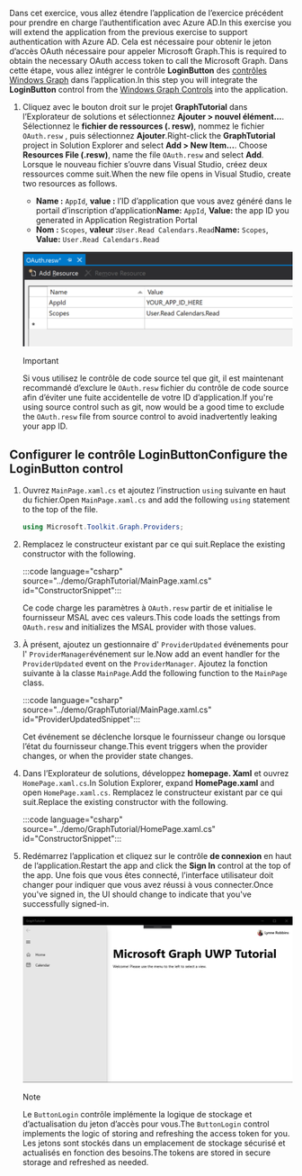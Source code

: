 <!-- markdownlint-disable MD002 MD041 -->

<span data-ttu-id="eea7d-101">Dans cet exercice, vous allez étendre l’application de l’exercice précédent pour prendre en charge l’authentification avec Azure AD.</span><span class="sxs-lookup"><span data-stu-id="eea7d-101">In this exercise you will extend the application from the previous exercise to support authentication with Azure AD.</span></span> <span data-ttu-id="eea7d-102">Cela est nécessaire pour obtenir le jeton d’accès OAuth nécessaire pour appeler Microsoft Graph.</span><span class="sxs-lookup"><span data-stu-id="eea7d-102">This is required to obtain the necessary OAuth access token to call the Microsoft Graph.</span></span> <span data-ttu-id="eea7d-103">Dans cette étape, vous allez intégrer le contrôle **LoginButton** des [contrôles Windows Graph](https://github.com/windows-toolkit/Graph-Controls) dans l’application.</span><span class="sxs-lookup"><span data-stu-id="eea7d-103">In this step you will integrate the **LoginButton** control from the [Windows Graph Controls](https://github.com/windows-toolkit/Graph-Controls) into the application.</span></span>

1. <span data-ttu-id="eea7d-104">Cliquez avec le bouton droit sur le projet **GraphTutorial** dans l’Explorateur de solutions et sélectionnez **Ajouter > nouvel élément...**. Sélectionnez le **fichier de ressources (. resw)**, nommez le fichier `OAuth.resw` , puis sélectionnez **Ajouter**.</span><span class="sxs-lookup"><span data-stu-id="eea7d-104">Right-click the **GraphTutorial** project in Solution Explorer and select **Add > New Item...**. Choose **Resources File (.resw)**, name the file `OAuth.resw` and select **Add**.</span></span> <span data-ttu-id="eea7d-105">Lorsque le nouveau fichier s’ouvre dans Visual Studio, créez deux ressources comme suit.</span><span class="sxs-lookup"><span data-stu-id="eea7d-105">When the new file opens in Visual Studio, create two resources as follows.</span></span>

    - <span data-ttu-id="eea7d-106">**Name :** `AppId`, **value :** l’ID d’application que vous avez généré dans le portail d’inscription d’application</span><span class="sxs-lookup"><span data-stu-id="eea7d-106">**Name:** `AppId`, **Value:** the app ID you generated in Application Registration Portal</span></span>
    - <span data-ttu-id="eea7d-107">**Nom :** `Scopes`, **valeur :**`User.Read Calendars.Read`</span><span class="sxs-lookup"><span data-stu-id="eea7d-107">**Name:** `Scopes`, **Value:** `User.Read Calendars.Read`</span></span>

    ![Capture d’écran du fichier OAuth. resw dans l’éditeur Visual Studio](./images/edit-resources-01.png)

    > [!IMPORTANT]
    > <span data-ttu-id="eea7d-109">Si vous utilisez le contrôle de code source tel que git, il est maintenant recommandé d’exclure le `OAuth.resw` fichier du contrôle de code source afin d’éviter une fuite accidentelle de votre ID d’application.</span><span class="sxs-lookup"><span data-stu-id="eea7d-109">If you're using source control such as git, now would be a good time to exclude the `OAuth.resw` file from source control to avoid inadvertently leaking your app ID.</span></span>

## <a name="configure-the-loginbutton-control"></a><span data-ttu-id="eea7d-110">Configurer le contrôle LoginButton</span><span class="sxs-lookup"><span data-stu-id="eea7d-110">Configure the LoginButton control</span></span>

1. <span data-ttu-id="eea7d-111">Ouvrez `MainPage.xaml.cs` et ajoutez l’instruction `using` suivante en haut du fichier.</span><span class="sxs-lookup"><span data-stu-id="eea7d-111">Open `MainPage.xaml.cs` and add the following `using` statement to the top of the file.</span></span>

    ```csharp
    using Microsoft.Toolkit.Graph.Providers;
    ```

1. <span data-ttu-id="eea7d-112">Remplacez le constructeur existant par ce qui suit.</span><span class="sxs-lookup"><span data-stu-id="eea7d-112">Replace the existing constructor with the following.</span></span>

    :::code language="csharp" source="../demo/GraphTutorial/MainPage.xaml.cs" id="ConstructorSnippet":::

    <span data-ttu-id="eea7d-113">Ce code charge les paramètres à `OAuth.resw` partir de et initialise le fournisseur MSAL avec ces valeurs.</span><span class="sxs-lookup"><span data-stu-id="eea7d-113">This code loads the settings from `OAuth.resw` and initializes the MSAL provider with those values.</span></span>

1. <span data-ttu-id="eea7d-114">À présent, ajoutez un gestionnaire d' `ProviderUpdated` événements pour l' `ProviderManager`événement sur le.</span><span class="sxs-lookup"><span data-stu-id="eea7d-114">Now add an event handler for the `ProviderUpdated` event on the `ProviderManager`.</span></span> <span data-ttu-id="eea7d-115">Ajoutez la fonction suivante à la classe `MainPage`.</span><span class="sxs-lookup"><span data-stu-id="eea7d-115">Add the following function to the `MainPage` class.</span></span>

    :::code language="csharp" source="../demo/GraphTutorial/MainPage.xaml.cs" id="ProviderUpdatedSnippet":::

    <span data-ttu-id="eea7d-116">Cet événement se déclenche lorsque le fournisseur change ou lorsque l’état du fournisseur change.</span><span class="sxs-lookup"><span data-stu-id="eea7d-116">This event triggers when the provider changes, or when the provider state changes.</span></span>

1. <span data-ttu-id="eea7d-117">Dans l’Explorateur de solutions, développez **homepage. Xaml** et ouvrez `HomePage.xaml.cs`.</span><span class="sxs-lookup"><span data-stu-id="eea7d-117">In Solution Explorer, expand **HomePage.xaml** and open `HomePage.xaml.cs`.</span></span> <span data-ttu-id="eea7d-118">Remplacez le constructeur existant par ce qui suit.</span><span class="sxs-lookup"><span data-stu-id="eea7d-118">Replace the existing constructor with the following.</span></span>

    :::code language="csharp" source="../demo/GraphTutorial/HomePage.xaml.cs" id="ConstructorSnippet":::

1. <span data-ttu-id="eea7d-119">Redémarrez l’application et cliquez sur le contrôle **de connexion** en haut de l’application.</span><span class="sxs-lookup"><span data-stu-id="eea7d-119">Restart the app and click the **Sign In** control at the top of the app.</span></span> <span data-ttu-id="eea7d-120">Une fois que vous êtes connecté, l’interface utilisateur doit changer pour indiquer que vous avez réussi à vous connecter.</span><span class="sxs-lookup"><span data-stu-id="eea7d-120">Once you've signed in, the UI should change to indicate that you've successfully signed-in.</span></span>

    ![Capture d’écran de l’application après la connexion](./images/add-aad-auth-01.png)

    > [!NOTE]
    > <span data-ttu-id="eea7d-122">Le `ButtonLogin` contrôle implémente la logique de stockage et d’actualisation du jeton d’accès pour vous.</span><span class="sxs-lookup"><span data-stu-id="eea7d-122">The `ButtonLogin` control implements the logic of storing and refreshing the access token for you.</span></span> <span data-ttu-id="eea7d-123">Les jetons sont stockés dans un emplacement de stockage sécurisé et actualisés en fonction des besoins.</span><span class="sxs-lookup"><span data-stu-id="eea7d-123">The tokens are stored in secure storage and refreshed as needed.</span></span>
